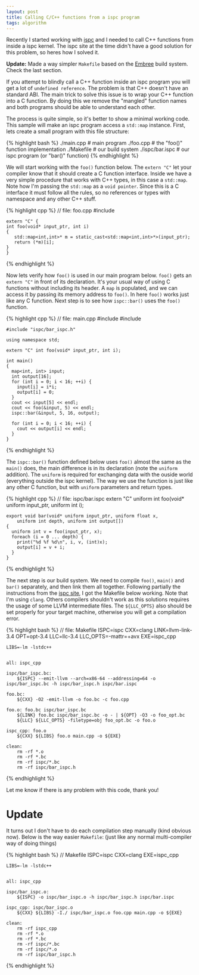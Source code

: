 ```yaml
---
layout: post
title: Calling C/C++ functions from a ispc program
tags: algorithm
---
```


Recently I started working with [ispc][2] and I needed to call C++ functions
from inside a ispc kernel. The ispc site at the time didn't have a good
solution for this problem, so heres how I solved it.


**Update:** Made a way simpler `Makefile` based on the [Embree][1] build system. Check the last section.


If you attempt to blindly call a C++ function inside an ispc program you will
get a lot of `undefined reference`. The problem is that C++ doesn't have an
standard ABI. The main trick to solve this issue is to wrap your C++ function
into a C function. By doing this we remove the "mangled" function names and
both programs should be able to understand each other.


The process is quite simple, so it's better to show a minimal working code.
This sample will make an ispc program access a `std::map` instance.  First,
lets create a small program with this file structure:

{% highlight bash %}
./main.cpp        # main program
./foo.cpp         # the "foo()" function implementation
./Makefile        # our build system
./ispc/bar.ispc   # our ispc program (or "bar()" function)
{% endhighlight %}

We will start working with the `foo()` function below. The `extern "C"` let
your compiler know that it should create a C function interface. Inside we have
a very simple procedure that works with C++ types, in this case a `std::map`.
Note how I'm passing the `std::map` as a `void pointer`. Since this is a C
interface it must follow all the rules, so no references or types with
namespace and any other C++ stuff.

{% highlight cpp %}
    // file: foo.cpp
    #include <map>
    
    extern "C" {
    int foo(void* input_ptr, int i)
    {
       std::map<int,int>* m = static_cast<std::map<int,int>*>(input_ptr);
       return (*m)[i];
    }
    }
{% endhighlight %}
    

Now lets verify how `foo()` is used in our main program below. `foo()` gets an
`extern "C"` in front of its declaration. It's your usual way of using C
functions without including its header. A `map` is populated, and we can
access it by passing its memory address to `foo()`. In here `foo()` works just
like any C function. Next step is to see how `ispc::bar()` uses the `foo()`
function.

{% highlight cpp %}
    // file: main.cpp
    #include <iostream>
    #include <map>
    
    #include "ispc/bar_ispc.h"
    
    using namespace std;
    
    extern "C" int foo(void* input_ptr, int i);
    
    int main()
    {
      map<int, int> input;
      int output[16];
      for (int i = 0; i < 16; ++i) {
        input[i] = i*i;
        output[i] = 0;
      }
      cout << input[5] << endl;
      cout << foo(&input, 5) << endl;
      ispc::bar(&input, 5, 16, output);
    
      for (int i = 0; i < 16; ++i) {
        cout << output[i] << endl;
      }
    }
{% endhighlight %}

The `ispc::bar()` function defined below uses `foo()` almost the same as the
`main()` does, the main difference is in its declaration (note the `uniform`
addition). The `uniform` is required for exchanging data with the ouside world
(everything outside the ispc kernel). The way we use the function is just like
any other C function, but with `uniform` parameters and return types.

{% highlight cpp %}
    // file: ispc/bar.ispc
    extern "C" uniform int foo(void* uniform input_ptr, uniform int i);
    
    export void bar(void* uniform input_ptr, uniform float x,
        uniform int depth, uniform int output[])
    {
      uniform int v = foo(input_ptr, x);
      foreach (i = 0 ... depth) {
        print("%d %f %d\n", i, v, (int)x);
        output[i] = v + i;
      }
    }
{% endhighlight %}

The next step is our build system. We need to compile `foo()`, `main()` and
`bar()` separately, and then link them all together. Following partially the
instructions from the [ispc site][3], I got the Makefile below working. Note
that I'm using `clang`. Others compilers shouldn't work as this solutions
requires the usage of some LLVM intermediate files. The `${LLC_OPTS}` also
should be set properly for your target machine, otherwise you will get a
compilation error.

{% highlight bash %}
    // file: Makefile
    ISPC=ispc
    CXX=clang
    LINK=llvm-link-3.4
    OPT=opt-3.4
    LLC=llc-3.4
    LLC_OPTS=-mattr=+avx
    EXE=ispc_cpp
    
    LIBS=-lm -lstdc++
    
    
    all: ispc_cpp
    
    ispc/bar_ispc.bc:
        ${ISPC} --emit-llvm --arch=x86-64 --addressing=64 -o ispc/bar_ispc.bc -h ispc/bar_ispc.h ispc/bar.ispc
    
    foo.bc:
        ${CXX} -O2 -emit-llvm -o foo.bc -c foo.cpp
    
    foo.o: foo.bc ispc/bar_ispc.bc
        ${LINK} foo.bc ispc/bar_ispc.bc -o - | ${OPT} -O3 -o foo_opt.bc
        ${LLC} ${LLC_OPTS} -filetype=obj foo_opt.bc -o foo.o
    
    ispc_cpp: foo.o
        ${CXX} ${LIBS} foo.o main.cpp -o ${EXE}
    
    clean:
        rm -rf *.o
        rm -rf *.bc
        rm -rf ispc/*.bc
        rm -rf ispc/bar_ispc.h
{% endhighlight %}

Let me know if there is any problem with this code, thank you!

Update
======

It turns out I don't have to do each compilation step manually (kind obvious
now). Below is the way easier `Makefile`: (just like any normal multi-compiler
way of doing things)

{% highlight bash %}
// Makefile
    ISPC=ispc
    CXX=clang
    EXE=ispc_cpp
    
    LIBS=-lm -lstdc++
    
    
    all: ispc_cpp
    
    ispc/bar_ispc.o:
        ${ISPC} -o ispc/bar_ispc.o -h ispc/bar_ispc.h ispc/bar.ispc
    
    ispc_cpp: ispc/bar_ispc.o
        ${CXX} ${LIBS} -I./ ispc/bar_ispc.o foo.cpp main.cpp -o ${EXE}
    
    clean:
        rm -rf ispc_cpp
        rm -rf *.o
        rm -rf *.bc
        rm -rf ispc/*.bc
        rm -rf ispc/*.o
        rm -rf ispc/bar_ispc.h
{% endhighlight %}

 [1]: http://embree.github.io/
 [2]: https://ispc.github.io/
 [3]: https://ispc.github.io/faq.html#is-it-possible-to-inline-ispc-functions-in-c-c-code
